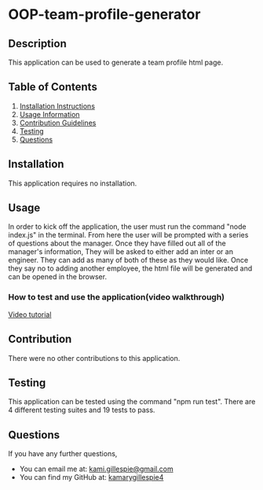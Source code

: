 # OOP-team-profile-generator

## Description
This application can be used to generate a team profile html page.

## Table of Contents
  1. [Installation Instructions](#installation)
  2. [Usage Information](#usage)
  3. [Contribution Guidelines](#contribution)
  4. [Testing](#testing)
  5. [Questions](#questions)
  ## Installation
  This application requires no installation.
  ## Usage
In order to kick off the application, the user must run the command "node index.js" in the terminal. From here the user will be prompted with a series of questions about the manager. Once they have filled out all of the manager's information, They will be asked to either add an inter or an engineer. They can add as many of both of these as they would like. Once they say no to adding another 
employee, the html file will be generated and can be opened in the browser.
### How to test and use the application(video walkthrough)
[Video tutorial](https://drive.google.com/file/d/1nlZHnFhg6w8eZuKC1fCR_PKzGDPaPe6o/view?usp=sharing)
  ## Contribution
  There were no other contributions to this application.
  ## Testing
  This application can be tested using the command "npm run test". There are 4 different testing suites and 19 tests to pass.
  ## Questions
  If you have any further questions, 
   - You can email me at: kami.gillespie@gmail.com
   - You can find my GitHub at: [kamarygillespie4](https://github.com/kamarygillespie4)
